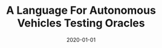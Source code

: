 ---
title: "A Language For Autonomous Vehicles Testing Oracles"
date: 2020-01-01
venue: ""
paperurl: 
authors: "Ana Nora Evans, Mary Lou Soffa and Sebastian Elbaum"
awards: ""
---